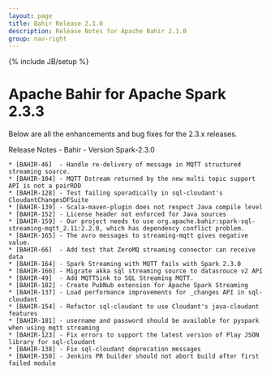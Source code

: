 ```yaml
---
layout: page
title: Bahir Release 2.1.0
description: Release Notes for Apache Bahir 2.1.0
group: nav-right
---
```

<!--
{% comment %}
Licensed to the Apache Software Foundation (ASF) under one or more
contributor license agreements.  See the NOTICE file distributed with
this work for additional information regarding copyright ownership.
The ASF licenses this file to you under the Apache License, Version 2.0
(the "License"); you may not use this file except in compliance with
the License.  You may obtain a copy of the License at

http://www.apache.org/licenses/LICENSE-2.0

Unless required by applicable law or agreed to in writing, software
distributed under the License is distributed on an "AS IS" BASIS,
WITHOUT WARRANTIES OR CONDITIONS OF ANY KIND, either express or implied.
See the License for the specific language governing permissions and
limitations under the License.
{% endcomment %}
-->

{% include JB/setup %}


# Apache Bahir for Apache Spark 2.3.3

Below are all the enhancements and bug fixes for the 2.3.x releases.


Release Notes - Bahir - Version Spark-2.3.0

    * [BAHIR-46]  - Handle re-delivery of message in MQTT structured streaming source.
    * [BAHIR-104] - MQTT Dstream returned by the new multi topic support API is not a pairRDD
    * [BAHIR-128] - Test failing sporadically in sql-cloudant's CloudantChangesDFSuite
    * [BAHIR-139] - Scala-maven-plugin does not respect Java compile level
    * [BAHIR-152] - License header not enforced for Java sources
    * [BAHIR-159] - Our project needs to use org.apache.bahir:spark-sql-streaming-mqtt_2.11:2.2.0, which has dependency conflict problem.
    * [BAHIR-165] - The avro messages to streaming-mqtt gives negative value.
    * [BAHIR-66]  - Add test that ZeroMQ streaming connector can receive data
    * [BAHIR-164] - Spark Streaming with MQTT fails with Spark 2.3.0
    * [BAHIR-166] - Migrate akka sql streaming source to datasrouce v2 API
    * [BAHIR-49]  - Add MQTTSink to SQL Streaming MQTT.
    * [BAHIR-182] - Create PubNub extension for Apache Spark Streaming
    * [BAHIR-137] - Load performance improvements for _changes API in sql-cloudant
    * [BAHIR-154] - Refactor sql-cloudant to use Cloudant's java-cloudant features
    * [BAHIR-181] - username and password should be available for pyspark when using mqtt streaming
    * [BAHIR-123] - Fix errors to support the latest version of Play JSON library for sql-cloudant
    * [BAHIR-138] - Fix sql-cloudant deprecation messages
    * [BAHIR-150] - Jenkins PR builder should not abort build after first failed module



































